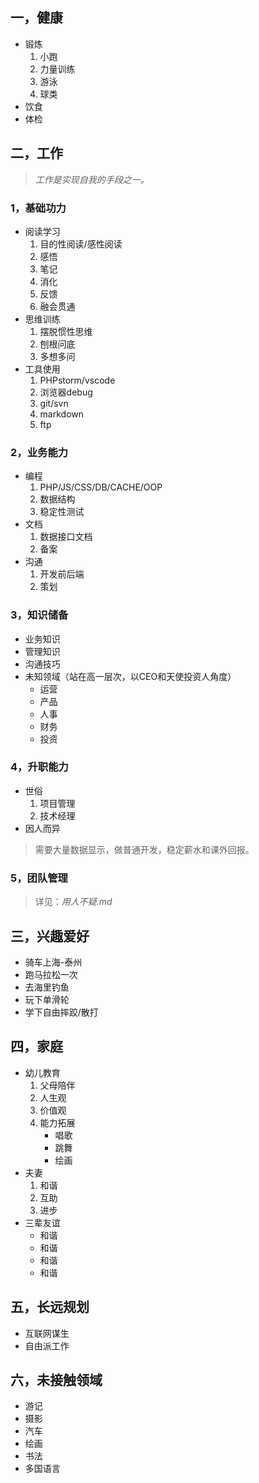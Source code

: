 ## 一，健康
* 锻炼
    1. 小跑
    2. 力量训练
    3. 游泳
    4. 球类
* 饮食
* 体检

## 二，工作
> *工作是实现自我的手段之一。*

### 1，基础功力
* 阅读学习
    1. 目的性阅读/感性阅读
    2. 感悟
    3. 笔记
    4. 消化
    5. 反馈
    6. 融会贯通
* 思维训练
    1. 摆脱惯性思维
    2. 刨根问底
    3. 多想多问
* 工具使用
    1. PHPstorm/vscode
    2. 浏览器debug
    3. git/svn
    4. markdown
    5. ftp

### 2，业务能力
* 编程
    1. PHP/JS/CSS/DB/CACHE/OOP
    2. 数据结构
    3. 稳定性测试
* 文档
    1. 数据接口文档
    2. 备案
* 沟通
    1. 开发前后端
    2. 策划
    
### 3，知识储备
* 业务知识
* 管理知识
* 沟通技巧
* 未知领域（站在高一层次，以CEO和天使投资人角度）
    * 运营
    * 产品
    * 人事
    * 财务
    * 投资

### 4，升职能力
* 世俗
    1. 项目管理
    2. 技术经理
* 因人而异
> 需要大量数据显示，做普通开发，稳定薪水和课外回报。

### 5，团队管理
> 详见：*用人不疑.md*

## 三，兴趣爱好
* 骑车上海-泰州
* 跑马拉松一次
* 去海里钓鱼
* 玩下单滑轮
* 学下自由摔跤/散打

## 四，家庭
* 幼儿教育
    1. 父母陪伴
    2. 人生观
    3. 价值观   
    4. 能力拓展
        * 唱歌
        * 跳舞
        * 绘画
* 夫妻
    1. 和谐
    2. 互助
    3. 进步
* 三辈友谊
    * 和谐
    * 和谐
    * 和谐
    * 和谐

## 五，长远规划
* 互联网谋生
* 自由派工作

## 六，未接触领域
* 游记
* 摄影
* 汽车
* 绘画
* 书法
* 多国语言
